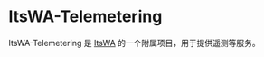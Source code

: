 # ItsWA-Telemetering

ItsWA-Telemetering 是 [ItsWA](https://github.com/XYCode-Kerman/ItsWA) 的一个附属项目，用于提供遥测等服务。